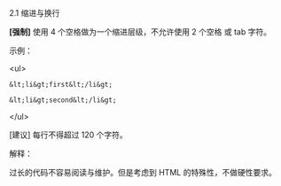 2.1 缩进与换行

**\[强制\]** 使用 4 个空格做为一个缩进层级，不允许使用 2 个空格 或 tab 字符。

示例：

&lt;ul&gt;

```
&lt;li&gt;first&lt;/li&gt;

&lt;li&gt;second&lt;/li&gt;
```

&lt;/ul&gt;

\[建议\] 每行不得超过 120 个字符。

解释：

过长的代码不容易阅读与维护。但是考虑到 HTML 的特殊性，不做硬性要求。



